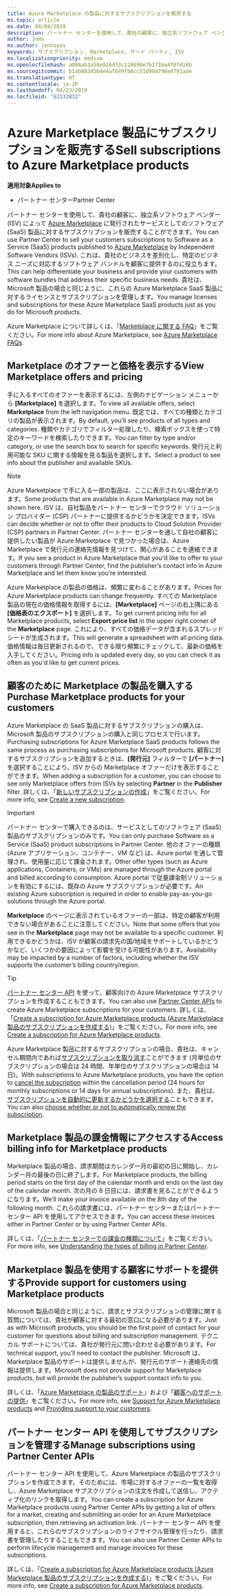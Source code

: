 ```yaml
---
title: Azure Marketplace の製品に対するサブスクリプションを販売する
ms.topic: article
ms.date: 04/04/2019
description: パートナー センターを使用して、貴社の顧客に、独立系ソフトウェア ベンダー (ISV) によって Azure Marketplace に発行されたサービスとしてのソフトウェア (SaaS) 製品に対するサブスクリプションを販売することができます。
author: JnHs
ms.author: jenhayes
keywords: サブスクリプション, Marketplace, サード パーティ, ISV
ms.localizationpriority: medium
ms.openlocfilehash: a086ab3a58e926d33c118690e7b171ba4f0fd18b
ms.sourcegitcommit: b1ab80345b4e4af649fb8cc51d96d798e0791ade
ms.translationtype: HT
ms.contentlocale: ja-JP
ms.lasthandoff: 04/23/2019
ms.locfileid: "62133832"
---
```

# <a name="sell-subscriptions-to-azure-marketplace-products"></a><span data-ttu-id="bcc4c-104">Azure Marketplace 製品にサブスクリプションを販売する</span><span class="sxs-lookup"><span data-stu-id="bcc4c-104">Sell subscriptions to Azure Marketplace products</span></span>

<span data-ttu-id="bcc4c-105">**適用対象**</span><span class="sxs-lookup"><span data-stu-id="bcc4c-105">**Applies to**</span></span>

- <span data-ttu-id="bcc4c-106">パートナー センター</span><span class="sxs-lookup"><span data-stu-id="bcc4c-106">Partner Center</span></span>

<span data-ttu-id="bcc4c-107">パートナー センターを使用して、貴社の顧客に、独立系ソフトウェア ベンダー (ISV) によって [Azure Marketplace](https://azuremarketplace.microsoft.com/marketplace) に発行されたサービスとしてのソフトウェア (SaaS) 製品に対するサブスクリプションを販売することができます。</span><span class="sxs-lookup"><span data-stu-id="bcc4c-107">You can use Partner Center to sell your customers subscriptions to Software as a Service (SaaS) products published to [Azure Marketplace](https://azuremarketplace.microsoft.com/marketplace) by Independent Software Vendors (ISVs).</span></span> <span data-ttu-id="bcc4c-108">これは、貴社のビジネスを差別化し、特定のビジネス ニーズに対応するソフトウェア バンドルを顧客に提供するのに役立ちます。</span><span class="sxs-lookup"><span data-stu-id="bcc4c-108">This can help differentiate your business and provide your customers with software bundles that address their specific business needs.</span></span> <span data-ttu-id="bcc4c-109">貴社は、Microsoft 製品の場合と同じように、これらの Azure Marketplace SaaS 製品に対するライセンスとサブスクリプションを管理します。</span><span class="sxs-lookup"><span data-stu-id="bcc4c-109">You manage licenses and subscriptions for these Azure Marketplace SaaS products just as you do for Microsoft products.</span></span>

<span data-ttu-id="bcc4c-110">Azure Marketplace について詳しくは、「[Marketplace に関する FAQ](https://docs.microsoft.com/azure/marketplace/marketplace-faq-publisher-guide)」をご覧ください。</span><span class="sxs-lookup"><span data-stu-id="bcc4c-110">For more info about Azure Marketplace, see [Azure Marketplace FAQs](https://docs.microsoft.com/azure/marketplace/marketplace-faq-publisher-guide).</span></span>

## <a name="view-marketplace-offers-and-pricing"></a><span data-ttu-id="bcc4c-111">Marketplace のオファーと価格を表示する</span><span class="sxs-lookup"><span data-stu-id="bcc4c-111">View Marketplace offers and pricing</span></span>

<span data-ttu-id="bcc4c-112">手に入るすべてのオファーを表示するには、左側のナビゲーション メニューから **[Marketplace]** を選択します。</span><span class="sxs-lookup"><span data-stu-id="bcc4c-112">To view all available offers, select **Marketplace** from the left navigation menu.</span></span> <span data-ttu-id="bcc4c-113">既定では、すべての種類とカテゴリの製品が表示されます。</span><span class="sxs-lookup"><span data-stu-id="bcc4c-113">By default, you’ll see products of all types and categories.</span></span> <span data-ttu-id="bcc4c-114">種類やカテゴリでフィルター処理したり、検索ボックスを使って特定のキーワードを検索したりできます。</span><span class="sxs-lookup"><span data-stu-id="bcc4c-114">You can filter by type and/or category, or use the search box to search for specific keywords.</span></span> <span data-ttu-id="bcc4c-115">発行元と利用可能な SKU に関する情報を見る製品を選択します。</span><span class="sxs-lookup"><span data-stu-id="bcc4c-115">Select a product to see info about the publisher and available SKUs.</span></span>

> [!NOTE]
> <span data-ttu-id="bcc4c-116">Azure Marketplace で手に入る一部の製品は、ここに表示されない場合があります。</span><span class="sxs-lookup"><span data-stu-id="bcc4c-116">Some products that are available in Azure Marketplace may not be shown here.</span></span> <span data-ttu-id="bcc4c-117">ISV は、自社製品をパートナー センターでクラウド ソリューション プロバイダー (CSP) パートナーに提供するかどうかを決定できます。</span><span class="sxs-lookup"><span data-stu-id="bcc4c-117">ISVs can decide whether or not to offer their products to Cloud Solution Provider (CSP) partners in Partner Center.</span></span> <span data-ttu-id="bcc4c-118">パートナー センターを通して自社の顧客に提供したい製品が Azure Marketplace で見つかった場合は、Azure Marketplace で発行元の連絡先情報を見つけて、関心があることを連絡できます。</span><span class="sxs-lookup"><span data-stu-id="bcc4c-118">If you see a product in Azure Marketplace that you'd like to offer to your customers through Partner Center, find the publisher’s contact info in Azure Marketplace and let them know you’re interested.</span></span>

<span data-ttu-id="bcc4c-119">Azure Marketplace の製品の価格は、頻繁に変わることがあります。</span><span class="sxs-lookup"><span data-stu-id="bcc4c-119">Prices for Azure Marketplace products can change frequently.</span></span> <span data-ttu-id="bcc4c-120">すべての Marketplace 製品の現在の価格情報を取得するには、**[Marketplace]** ページの右上隅にある **[価格表のエクスポート]** を選択します。</span><span class="sxs-lookup"><span data-stu-id="bcc4c-120">To get current pricing info for all Marketplace products, select **Export price list** in the upper right corner of the **Marketplace** page.</span></span> <span data-ttu-id="bcc4c-121">これにより、すべての価格データが含まれるスプレッドシートが生成されます。</span><span class="sxs-lookup"><span data-stu-id="bcc4c-121">This will generate a spreadsheet with all pricing data.</span></span> <span data-ttu-id="bcc4c-122">価格情報は毎日更新されるので、できる限り頻繁にチェックして、最新の価格を入手してください。</span><span class="sxs-lookup"><span data-stu-id="bcc4c-122">Pricing info is updated every day, so you can check it as often as you'd like to get current prices.</span></span>

## <a name="purchase-marketplace-products-for-your-customers"></a><span data-ttu-id="bcc4c-123">顧客のために Marketplace の製品を購入する</span><span class="sxs-lookup"><span data-stu-id="bcc4c-123">Purchase Marketplace products for your customers</span></span>

<span data-ttu-id="bcc4c-124">Azure Marketplace の SaaS 製品に対するサブスクリプションの購入は、Microsoft 製品のサブスクリプションの購入と同じプロセスで行います。</span><span class="sxs-lookup"><span data-stu-id="bcc4c-124">Purchasing subscriptions for Azure Marketplace SaaS products follows the same process as purchasing subscriptions for Microsoft products.</span></span> <span data-ttu-id="bcc4c-125">顧客に対するサブスクリプションを追加するときは、**[発行元]** フィルターで **[パートナー]** を選択することにより、ISV からの Marketplace オファーだけを表示することができます。</span><span class="sxs-lookup"><span data-stu-id="bcc4c-125">When adding a subscription for a customer, you can choose to see only Marketplace offers from ISVs by selecting **Partner** in the **Publisher** filter.</span></span> <span data-ttu-id="bcc4c-126">詳しくは、「[新しいサブスクリプションの作成](create-a-new-subscription.md)」をご覧ください。</span><span class="sxs-lookup"><span data-stu-id="bcc4c-126">For more info, see [Create a new subscription](create-a-new-subscription.md).</span></span>

> [!IMPORTANT]
> <span data-ttu-id="bcc4c-127">パートナー センターで購入できるのは、サービスとしてのソフトウェア (SaaS) 製品のサブスクリプションのみです。</span><span class="sxs-lookup"><span data-stu-id="bcc4c-127">You can only purchase Software as a Service (SaaS) product subscriptions in Partner Center.</span></span> <span data-ttu-id="bcc4c-128">他のオファーの種類 (Azure アプリケーション、コンテナー、VM など) は、Azure portal を通して管理され、使用量に応じて課金されます。</span><span class="sxs-lookup"><span data-stu-id="bcc4c-128">Other offer types (such as Azure applications, Containers, or VMs) are managed through the Azure portal and billed according to consumption.</span></span> <span data-ttu-id="bcc4c-129">Azure portal で従量課金制ソリューションを有効にするには、既存の Azure サブスクリプションが必要です。</span><span class="sxs-lookup"><span data-stu-id="bcc4c-129">An existing Azure subscription is required in order to enable pay-as-you-go solutions through the Azure portal.</span></span>

<span data-ttu-id="bcc4c-130">**Marketplace** のページに表示されているオファーの一部は、特定の顧客が利用できない場合があることに注意してください。</span><span class="sxs-lookup"><span data-stu-id="bcc4c-130">Note that some offers that you see in the **Marketplace** page may not be available to a specific customer.</span></span> <span data-ttu-id="bcc4c-131">利用できるかどうかは、ISV が顧客の請求先の国/地域をサポートしているかどうかなど、いくつかの要因によって影響を受ける可能性があります。</span><span class="sxs-lookup"><span data-stu-id="bcc4c-131">Availability may be impacted by a number of factors, including whether the ISV supports the customer’s billing country/region.</span></span>

> [!TIP]
> <span data-ttu-id="bcc4c-132">[パートナー センター API](https://docs.microsoft.com/partner-center/develop/) を使って、顧客向けの Azure Marketplace サブスクリプションを作成することもできます。</span><span class="sxs-lookup"><span data-stu-id="bcc4c-132">You can also use [Partner Center APIs](https://docs.microsoft.com/partner-center/develop/) to create Azure Marketplace subscriptions for your customers.</span></span> <span data-ttu-id="bcc4c-133">詳しくは、「[Create a subscription for Azure Marketplace products (Azure Marketplace 製品のサブスクリプションを作成する)](https://docs.microsoft.com/partner-center/develop/create-subscription-azure-marketplace-products)」をご覧ください。</span><span class="sxs-lookup"><span data-stu-id="bcc4c-133">For more info, see [Create a subscription for Azure Marketplace products](https://docs.microsoft.com/partner-center/develop/create-subscription-azure-marketplace-products).</span></span>

<span data-ttu-id="bcc4c-134">Azure Marketplace 製品に対するサブスクリプションの場合、貴社は、キャンセル期間内であれば[サブスクリプションを取り消す](https://docs.microsoft.com/partner-center/create-a-new-subscription#cancel-a-subscription)ことができます (月単位のサブスクリプションの場合は 24 時間、年単位のサブスクリプションの場合は 14 日)。</span><span class="sxs-lookup"><span data-stu-id="bcc4c-134">With subscriptions to Azure Marketplace products, you have the option to [cancel the subscription](https://docs.microsoft.com/partner-center/create-a-new-subscription#cancel-a-subscription) within the cancellation period (24 hours for monthly subscriptions or 14 days for annual subscriptions).</span></span> <span data-ttu-id="bcc4c-135">また、貴社は、[サブスクリプションを自動的に更新するかどうかを選択する](https://docs.microsoft.com/partner-center/create-a-new-subscription#choose-whether-to-automatically-renew-an-azure-marketplace-subscription)こともできます。</span><span class="sxs-lookup"><span data-stu-id="bcc4c-135">You can also [choose whether or not to automatically renew the subscription](https://docs.microsoft.com/partner-center/create-a-new-subscription#choose-whether-to-automatically-renew-an-azure-marketplace-subscription).</span></span>

## <a name="access-billing-info-for-marketplace-products"></a><span data-ttu-id="bcc4c-136">Marketplace 製品の課金情報にアクセスする</span><span class="sxs-lookup"><span data-stu-id="bcc4c-136">Access billing info for Marketplace products</span></span>

<span data-ttu-id="bcc4c-137">Marketplace 製品の場合、請求期間はカレンダー月の最初の日に開始し、カレンダー月の最後の日に終了します。</span><span class="sxs-lookup"><span data-stu-id="bcc4c-137">For Marketplace products, the billing period starts on the first day of the calendar month and ends on the last day of the calendar month.</span></span> <span data-ttu-id="bcc4c-138">次の月の 8 日目には、請求書を見ることができるようになります。</span><span class="sxs-lookup"><span data-stu-id="bcc4c-138">We’ll make your invoice available on the 8th day of the following month.</span></span> <span data-ttu-id="bcc4c-139">これらの請求書には、パートナー センターまたはパートナー センター API を使用してアクセスできます。</span><span class="sxs-lookup"><span data-stu-id="bcc4c-139">You can access these invoices either in Partner Center or by using Partner Center APIs.</span></span>

<span data-ttu-id="bcc4c-140">詳しくは、「[パートナー センターでの課金の種類について](https://docs.microsoft.com/partner-center/billing-different-types#billing-for-one-time-and-select-recurring-charges)」をご覧ください。</span><span class="sxs-lookup"><span data-stu-id="bcc4c-140">For more info, see [Understanding the types of billing in Partner Center](https://docs.microsoft.com/partner-center/billing-different-types#billing-for-one-time-and-select-recurring-charges).</span></span>

## <a name="provide-support-for-customers-using-marketplace-products"></a><span data-ttu-id="bcc4c-141">Marketplace 製品を使用する顧客にサポートを提供する</span><span class="sxs-lookup"><span data-stu-id="bcc4c-141">Provide support for customers using Marketplace products</span></span>

<span data-ttu-id="bcc4c-142">Microsoft 製品の場合と同じように、請求とサブスクリプションの管理に関する質問については、貴社が顧客に対する最初の窓口になる必要があります。</span><span class="sxs-lookup"><span data-stu-id="bcc4c-142">Just as with Microsoft products, you should be the first point of contact for your customer for questions about billing and subscription management.</span></span> <span data-ttu-id="bcc4c-143">テクニカル サポートについては、貴社が発行元に問い合わせる必要があります。</span><span class="sxs-lookup"><span data-stu-id="bcc4c-143">For technical support, you'll need to contact the publisher.</span></span> <span data-ttu-id="bcc4c-144">Microsoft は、Marketplace 製品のサポートは提供しませんが、発行元のサポート連絡先の情報は提供します。</span><span class="sxs-lookup"><span data-stu-id="bcc4c-144">Microsoft does not provide support for Marketplace products, but will provide the publisher’s support contact info to you.</span></span>

<span data-ttu-id="bcc4c-145">詳しくは、「[Azure Marketplace の製品のサポート](https://docs.microsoft.com/partner-center/report-problems-on-behalf-of-a-customer#support-for-azure-marketplace-products)」および「[顧客へのサポートの提供](https://docs.microsoft.com/partner-center/customer-support)」をご覧ください。</span><span class="sxs-lookup"><span data-stu-id="bcc4c-145">For more info, see [Support for Azure Marketplace products](https://docs.microsoft.com/partner-center/report-problems-on-behalf-of-a-customer#support-for-azure-marketplace-products) and [Providing support to your customers](https://docs.microsoft.com/partner-center/customer-support).</span></span>

## <a name="manage-subscriptions-using-partner-center-apis"></a><span data-ttu-id="bcc4c-146">パートナー センター API を使用してサブスクリプションを管理する</span><span class="sxs-lookup"><span data-stu-id="bcc4c-146">Manage subscriptions using Partner Center APIs</span></span>

<span data-ttu-id="bcc4c-147">パートナー センター API を使用して、Azure Marketplace の製品のサブスクリプションを作成できます。そのためには、市場に対するオファーの一覧を取得し、Azure Marketplace サブスクリプションの注文を作成して送信し、アクティブ化のリンクを取得します。</span><span class="sxs-lookup"><span data-stu-id="bcc4c-147">You can create a subscription for Azure Marketplace products using Partner Center APIs by getting a list of offers for a market, creating and submitting an order for an Azure Marketplace subscription, then retrieving an activation link.</span></span> <span data-ttu-id="bcc4c-148">パートナー センター API を使用すると、これらのサブスクリプションのライフサイクル管理を行ったり、請求書を管理したりすることもできます。</span><span class="sxs-lookup"><span data-stu-id="bcc4c-148">You can also use Partner Center APIs to perform lifecycle management and manage invoices for these subscriptions.</span></span>

<span data-ttu-id="bcc4c-149">詳しくは、「[Create a subscription for Azure Marketplace products (Azure Marketplace 製品のサブスクリプションを作成する)](https://docs.microsoft.com/partner-center/develop/create-subscription-azure-marketplace-products)」をご覧ください。</span><span class="sxs-lookup"><span data-stu-id="bcc4c-149">For more info, see [Create a subscription for Azure Marketplace products](https://docs.microsoft.com/partner-center/develop/create-subscription-azure-marketplace-products).</span></span>